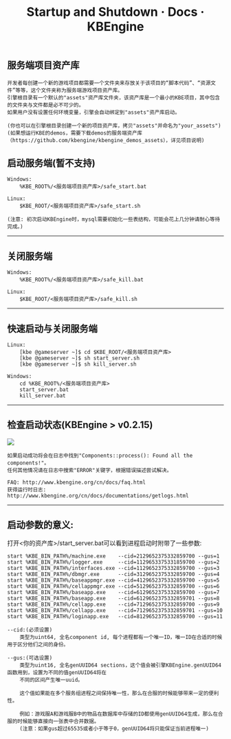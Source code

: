 ﻿---
layout: docs_cn
title: Startup and Shutdown · Docs · KBEngine
tab: docs
docsitem: startup-shutdown
---

服务端项目资产库
-------------------

	开发者每创建一个新的游戏项目都需要一个文件夹来存放关于该项目的“脚本代码”、“资源文件”等等，这个文件夹称为服务端游戏项目资产库。
	引擎根目录有一个默认的"assets"资产库文件夹，该资产库是一个最小的KBE项目，其中包含的文件夹与文件都是必不可少的。
	如果用户没有设置任何环境变量，引擎会自动绑定到"assets"资产库启动。

	(你也可以在引擎根目录创建一个新的项目资产库，拷贝"assets"并命名为"your_assets")
	(如果想运行KBE的demos，需要下载demos的服务端资产库（https://github.com/kbengine/kbengine_demos_assets），详见项目说明)

启动服务端(暂不支持)
-------------------

	Windows:
		%KBE_ROOT%/<服务端项目资产库>/safe_start.bat

	Linux:
		$KBE_ROOT/<服务端项目资产库>/safe_start.sh

	(注意: 初次启动KBEngine时，mysql需要初始化一些表结构，可能会花上几分钟请耐心等待完成。)


- - -



关闭服务端
-------------------

	Windows:
		%KBE_ROOT%/<服务端项目资产库>/safe_kill.bat

	Linux:
		$KBE_ROOT/<服务端项目资产库>/safe_kill.sh


- - -


快速启动与关闭服务端
-------------------

	Linux:
		[kbe @gameserver ~]$ cd $KBE_ROOT/<服务端项目资产库>
		[kbe @gameserver ~]$ sh start_server.sh
		[kbe @gameserver ~]$ sh kill_server.sh

	Windows:
		cd %KBE_ROOT%/<服务端项目资产库>
		start_server.bat
		kill_server.bat


- - -


检查启动状态(KBEngine > v0.2.15)
-------------------

<img class="screenshots-img" src="{{ site.baseurl }}/assets/img/screenshots/startup_status.png">

	如果启动成功将会在日志中找到"Components::process(): Found all the components!"。
	任何其他情况请在日志中搜索"ERROR"关键字，根据错误描述尝试解决。

	FAQ: http://www.kbengine.org/cn/docs/faq.html
	获得运行时日志: http://www.kbengine.org/cn/docs/documentations/getlogs.html


- - - 



启动参数的意义:
-------------------

打开<你的资产库>/start_server.bat可以看到进程启动时附带了一些参数:

	start %KBE_BIN_PATH%/machine.exe	--cid=2129652375332859700 --gus=1
	start %KBE_BIN_PATH%/logger.exe		--cid=1129653375331859700 --gus=2
	start %KBE_BIN_PATH%/interfaces.exe	--cid=1129652375332859700 --gus=3
	start %KBE_BIN_PATH%/dbmgr.exe		--cid=3129652375332859700 --gus=4
	start %KBE_BIN_PATH%/baseappmgr.exe	--cid=4129652375332859700 --gus=5
	start %KBE_BIN_PATH%/cellappmgr.exe	--cid=5129652375332859700 --gus=6
	start %KBE_BIN_PATH%/baseapp.exe	--cid=6129652375332859700 --gus=7
	start %KBE_BIN_PATH%/baseapp.exe	--cid=6129652375332859701 --gus=8
	start %KBE_BIN_PATH%/cellapp.exe	--cid=7129652375332859700 --gus=9
	start %KBE_BIN_PATH%/cellapp.exe	--cid=7129652375332859701 --gus=10
	start %KBE_BIN_PATH%/loginapp.exe	--cid=8129652375332859700 --gus=11

	--cid:(必须设置)
		类型为uint64, 全名component id, 每个进程都有一个唯一ID，唯一ID在合适的时候用于区分他们之间的身份。

	--gus:(可选设置)
		类型为uint16, 全名genUUID64 sections，这个值会被引擎KBEngine.genUUID64函数用到，设置为不同的值genUUID64将在
		不同的区间产生唯一uuid。

		这个值如果能在多个服务组进程之间保持唯一性，那么在合服的时候能够带来一定的便利性。

		例如：游戏服A和游戏服B中的物品在数据库中存储的ID都使用genUUID64生成，那么在合服的时候能够直接向一张表中合并数据。
		(注意：如果gus超过65535或者小于等于0，genUUID64将只能保证当前进程唯一)
